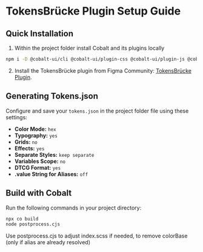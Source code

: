 # TokensBrücke Plugin Setup Guide

## Quick Installation

1. Within the project folder install Cobalt and its plugins locally

```bash
npm i -D @cobalt-ui/cli @cobalt-ui/plugin-css @cobalt-ui/plugin-js @cobalt-ui/plugin-sass
```

2. Install the TokensBrücke plugin from Figma Community: [TokensBrücke Plugin](https://www.figma.com/community/plugin/1254538877056388290/tokensbrucke).

## Generating Tokens.json

Configure and save your `tokens.json` in the project folder file using these settings:
- **Color Mode:** `hex`
- **Typography:** `yes`
- **Grids:** `no`
- **Effects:** `yes`
- **Separate Styles:** `keep separate`
- **Variables Scope:** `no`
- **DTCG Format:** `yes`
- **.value String for Aliases:** `off`

## Build with Cobalt

Run the following commands in your project directory:

```bash
npx co build
node postprocess.cjs
```

Use postprocess.cjs to adjust index.scss if needed, to remove colorBase (only if alias are already resolved)
